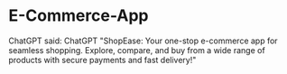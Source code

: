 # E-Commerce-App
 ChatGPT said: ChatGPT "ShopEase: Your one-stop e-commerce app for seamless shopping. Explore, compare, and buy from a wide range of products with secure payments and fast delivery!"
